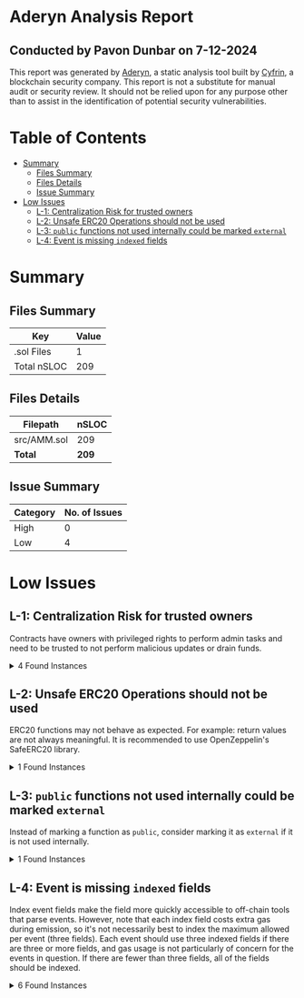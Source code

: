 # Aderyn Analysis Report
## Conducted by Pavon Dunbar on 7-12-2024

This report was generated by [Aderyn](https://github.com/Cyfrin/aderyn), a static analysis tool built by [Cyfrin](https://cyfrin.io), a blockchain security company. This report is not a substitute for manual audit or security review. It should not be relied upon for any purpose other than to assist in the identification of potential security vulnerabilities.
# Table of Contents

- [Summary](#summary)
  - [Files Summary](#files-summary)
  - [Files Details](#files-details)
  - [Issue Summary](#issue-summary)
- [Low Issues](#low-issues)
  - [L-1: Centralization Risk for trusted owners](#l-1-centralization-risk-for-trusted-owners)
  - [L-2: Unsafe ERC20 Operations should not be used](#l-2-unsafe-erc20-operations-should-not-be-used)
  - [L-3: `public` functions not used internally could be marked `external`](#l-3-public-functions-not-used-internally-could-be-marked-external)
  - [L-4: Event is missing `indexed` fields](#l-4-event-is-missing-indexed-fields)


# Summary

## Files Summary

| Key | Value |
| --- | --- |
| .sol Files | 1 |
| Total nSLOC | 209 |


## Files Details

| Filepath | nSLOC |
| --- | --- |
| src/AMM.sol | 209 |
| **Total** | **209** |


## Issue Summary

| Category | No. of Issues |
| --- | --- |
| High | 0 |
| Low | 4 |


# Low Issues

## L-1: Centralization Risk for trusted owners

Contracts have owners with privileged rights to perform admin tasks and need to be trusted to not perform malicious updates or drain funds.

<details><summary>4 Found Instances</summary>


- Found in src/AMM.sol [Line: 18](src/AMM.sol#L18)

        ```solidity
        contract AMM is ReentrancyGuard, Pausable, Ownable { 
        ```

- Found in src/AMM.sol [Line: 64](src/AMM.sol#L64)

        ```solidity
            function createPair(address _token0, address _token1) external onlyOwner returns (uint256 pairId) {
        ```

- Found in src/AMM.sol [Line: 252](src/AMM.sol#L252)

        ```solidity
            function pause() external onlyOwner {
        ```

- Found in src/AMM.sol [Line: 256](src/AMM.sol#L256)

        ```solidity
            function unpause() external onlyOwner {
        ```

</details>



## L-2: Unsafe ERC20 Operations should not be used

ERC20 functions may not behave as expected. For example: return values are not always meaningful. It is recommended to use OpenZeppelin's SafeERC20 library.

<details><summary>1 Found Instances</summary>


- Found in src/AMM.sol [Line: 199](src/AMM.sol#L199)

        ```solidity
                require(weth.transfer(msg.sender, msg.value), "WETH transfer failed");
        ```

</details>



## L-3: `public` functions not used internally could be marked `external`

Instead of marking a function as `public`, consider marking it as `external` if it is not used internally.

<details><summary>1 Found Instances</summary>


- Found in src/AMM.sol [Line: 212](src/AMM.sol#L212)

        ```solidity
            function getBalance(uint256 _pairId, address _account) public view returns (uint256) {
        ```

</details>



## L-4: Event is missing `indexed` fields

Index event fields make the field more quickly accessible to off-chain tools that parse events. However, note that each index field costs extra gas during emission, so it's not necessarily best to index the maximum allowed per event (three fields). Each event should use three indexed fields if there are three or more fields, and gas usage is not particularly of concern for the events in question. If there are fewer than three fields, all of the fields should be indexed.

<details><summary>6 Found Instances</summary>


- Found in src/AMM.sol [Line: 45](src/AMM.sol#L45)

        ```solidity
            event PairCreated(address indexed token0, address indexed token1, uint256 pairId);
        ```

- Found in src/AMM.sol [Line: 46](src/AMM.sol#L46)

        ```solidity
            event LiquidityAdded(uint256 indexed pairId, address indexed provider, uint256 amount0, uint256 amount1, uint256 shares);
        ```

- Found in src/AMM.sol [Line: 47](src/AMM.sol#L47)

        ```solidity
            event LiquidityRemoved(uint256 indexed pairId, address indexed provider, uint256 amount0, uint256 amount1, uint256 shares);
        ```

- Found in src/AMM.sol [Line: 48](src/AMM.sol#L48)

        ```solidity
            event Swap(uint256 indexed pairId, address indexed user, address tokenIn, uint256 amountIn, uint256 amountOut);
        ```

- Found in src/AMM.sol [Line: 49](src/AMM.sol#L49)

        ```solidity
            event Wrap(address indexed user, uint256 amount);
        ```

- Found in src/AMM.sol [Line: 50](src/AMM.sol#L50)

        ```solidity
            event Unwrap(address indexed user, uint256 amount);
        ```

</details>
